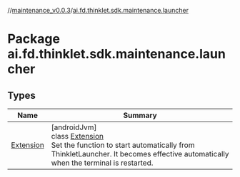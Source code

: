 //[maintenance_v0.0.3](../../index.md)/[ai.fd.thinklet.sdk.maintenance.launcher](index.md)

# Package ai.fd.thinklet.sdk.maintenance.launcher

## Types

| Name | Summary |
|---|---|
| [Extension](-extension/index.md) | [androidJvm]<br>class [Extension](-extension/index.md)<br>Set the function to start automatically from ThinkletLauncher. It becomes effective automatically when the terminal is restarted. |
